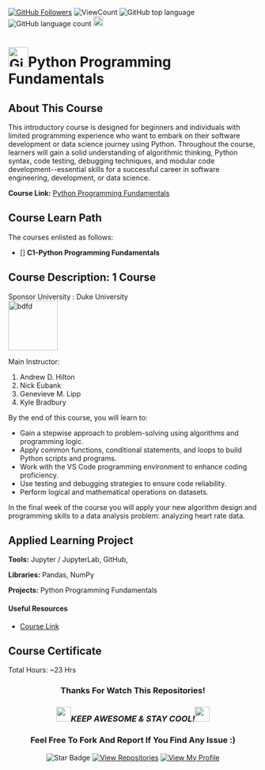 <!--
 * @Author: BDFD
 * @Date: 2022-01-12 22:38:38
 * @LastEditTime: 2022-02-23 12:24:43
 * @LastEditors: BDFD
 * @Description:
 * @FilePath: \3.0-Course-Name_Coursera_Template\README.md
-->

<a href="https://github.com/bdfd"><img src="https://img.shields.io/github/followers/bdfd?label=Follow%20Me&logo=github" alt="GitHub Followers" /></a>
![ViewCount](<https://views.whatilearened.today/views/github/$(github_user)/$(repo_address).svg?cache=remove>)
![GitHub top language](https://img.shields.io/github/languages/top/BDFD-LearningGround/Coursera-Python-Programming-Fundamentals-OP?style=flat)
![GitHub language count](https://img.shields.io/github/languages/count/BDFD-LearningGround/Coursera-Python-Programming-Fundamentals-OP?style=flat)
<img height=20 src="https://cdn.jsdelivr.net/gh/bdfd/Personal_Image_Repo/7.Color-Icon/Status/On_Progress.svg" alt="bdfd" />

<!-- <img height=20 src="https://cdn.jsdelivr.net/gh/bdfd/Personal_Image_Repo/7.Color-Icon/Status/Finish.svg" alt="bdfd" /> -->

# <a href="https://github.com/bdfd"><img height=40 src="https://cdn.jsdelivr.net/gh/bdfd/Personal_Image_Repo/4.Stamp/BDFD_Stamp.png" alt="GitHub Followers" /></a>Python Programming Fundamentals

## About This Course

This introductory course is designed for beginners and individuals with limited programming experience who want to embark on their software development or data science journey using Python. Throughout the course, learners will gain a solid understanding of algorithmic thinking, Python syntax, code testing, debugging techniques, and modular code development--essential skills for a successful career in software engineering, development, or data science.

**Course Link:** [Python Programming Fundamentals](https://www.coursera.org/learn/python-programming-fundamentals/)

## Course Learn Path

The courses enlisted as follows:

- [] **C1-Python Programming Fundamentals**

## Course Description: 1 Course

Sponsor University : Duke University  
<img height=100 src="https://cdn.jsdelivr.net/gh/bdfd/Personal_Image_Repo/10.%20Course_Learning/1.0%20Coursera/Duke%20University-1.png" alt="bdfd" />

Main Instructor:

1. Andrew D. Hilton
2. Nick Eubank
3. Genevieve M. Lipp
4. Kyle Bradbury

By the end of this course, you will learn to:

- Gain a stepwise approach to problem-solving using algorithms and programming logic.
- Apply common functions, conditional statements, and loops to build Python scripts and programs.
- Work with the VS Code programming environment to enhance coding proficiency.
- Use testing and debugging strategies to ensure code reliability.
- Perform logical and mathematical operations on datasets.

In the final week of the course you will apply your new algorithm design and programming skills to a data analysis problem: analyzing heart rate data.

## Applied Learning Project

**Tools:** Jupyter / JupyterLab, GitHub,

**Libraries:** Pandas, NumPy

**Projects:** Python Programming Fundamentals

#### Useful Resources

- [Course Link](https://www.coursera.org/learn/python-programming-fundamentals/)

## Course Certificate

Total Hours: ~23 Hrs

<div align="center">

### Thanks For Watch This Repositories!

### <img src="https://media.giphy.com/media/WUlplcMpOCEmTGBtBW/giphy.gif" width="30"><i>KEEP AWESOME & STAY COOL!</i><img src="https://media.giphy.com/media/WUlplcMpOCEmTGBtBW/giphy.gif" width="30">

### Feel Free To Fork And Report If You Find Any Issue :)

![Star Badge](https://img.shields.io/static/v1?label=%F0%9F%8C%9F&message=If%20Useful&style=style=flat&color=BC4E99)
[![View Repositories](https://img.shields.io/badge/View-My_Repositories-blue?logo=GitHub)](https://github.com/bdfd?tab=repositories)
[![View My Profile](https://img.shields.io/badge/View-My_Profile-green?logo=GitHub)](https://github.com/bdfd)

</div>

<!-- ![Certificate](https://cdn.jsdelivr.net/gh/BDFD-LearningGround/Certificate-Folder/6.0-Others/Course-Version%20Control%20with%20Git/Course-Version%20Control%20with%20Git.jpeg) -->
